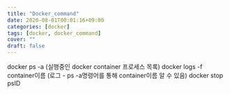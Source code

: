 ```yaml
---
title: "Docker_command"
date: 2020-08-01T00:01:16+09:00
categories: [docker]
tags: [docker, docker_command]
cover: ""
draft: false
---
```

docker ps -a (실행중인 docker container 프로세스 목록)
docker logs -f container이름 (로그 - ps -a명령어를 통해 container이름 알 수 있음)
docker stop psID
